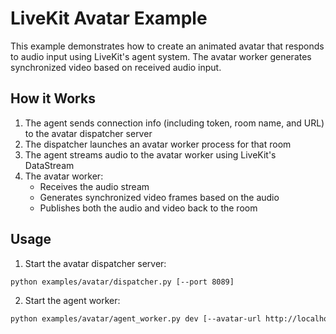 # LiveKit Avatar Example

This example demonstrates how to create an animated avatar that responds to audio input using LiveKit's agent system. The avatar worker generates synchronized video based on received audio input.

## How it Works

1. The agent sends connection info (including token, room name, and URL) to the avatar dispatcher server
2. The dispatcher launches an avatar worker process for that room
3. The agent streams audio to the avatar worker using LiveKit's DataStream
4. The avatar worker:
   - Receives the audio stream
   - Generates synchronized video frames based on the audio
   - Publishes both the audio and video back to the room

## Usage

1. Start the avatar dispatcher server:
```bash
python examples/avatar/dispatcher.py [--port 8089]
```

2. Start the agent worker:
```bash
python examples/avatar/agent_worker.py dev [--avatar-url http://localhost:8089/launch]
```
